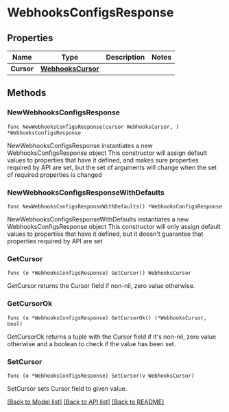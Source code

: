 # WebhooksConfigsResponse

## Properties

Name | Type | Description | Notes
------------ | ------------- | ------------- | -------------
**Cursor** | [**WebhooksCursor**](WebhooksCursor.md) |  |

## Methods

### NewWebhooksConfigsResponse

`func NewWebhooksConfigsResponse(cursor WebhooksCursor, ) *WebhooksConfigsResponse`

NewWebhooksConfigsResponse instantiates a new WebhooksConfigsResponse object
This constructor will assign default values to properties that have it defined,
and makes sure properties required by API are set, but the set of arguments
will change when the set of required properties is changed

### NewWebhooksConfigsResponseWithDefaults

`func NewWebhooksConfigsResponseWithDefaults() *WebhooksConfigsResponse`

NewWebhooksConfigsResponseWithDefaults instantiates a new WebhooksConfigsResponse object
This constructor will only assign default values to properties that have it defined,
but it doesn't guarantee that properties required by API are set

### GetCursor

`func (o *WebhooksConfigsResponse) GetCursor() WebhooksCursor`

GetCursor returns the Cursor field if non-nil, zero value otherwise.

### GetCursorOk

`func (o *WebhooksConfigsResponse) GetCursorOk() (*WebhooksCursor, bool)`

GetCursorOk returns a tuple with the Cursor field if it's non-nil, zero value otherwise
and a boolean to check if the value has been set.

### SetCursor

`func (o *WebhooksConfigsResponse) SetCursor(v WebhooksCursor)`

SetCursor sets Cursor field to given value.



[[Back to Model list]](../README.md#documentation-for-models) [[Back to API list]](../README.md#documentation-for-api-endpoints) [[Back to README]](../README.md)
